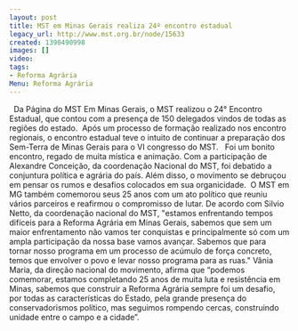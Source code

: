 ```yaml
---
layout: post
title: MST em Minas Gerais realiza 24º encontro estadual
legacy_url: http://www.mst.org.br/node/15633
created: 1390490998
images: []
video: 
tags:
- Reforma Agrária
Menu: Reforma Agrária
---
```



 
Da Página do MST
Em Minas Gerais, o MST realizou o 24° Encontro Estadual, que contou com a presença de 150 delegados vindos de todas as regiões do estado. 
Após um processo de formação realizado nos encontro regionais, o encontro estadual teve o intuito de continuar a preparação dos Sem-Terra de Minas Gerais para o VI congresso do MST.  
Foi um bonito encontro, regado de muita mística e animação. Com a participação de Alexandre Conceição, da coordenação Nacional do MST, foi debatido a conjuntura política e agrária do país. Além disso, o movimento se debruçou em pensar os rumos e desafios colocados em sua organicidade. 
O MST em MG também comemorou seus 25 anos com um ato político que reuniu vários parceiros e reafirmou o compromisso de lutar. De acordo com Silvio Netto, da coordenação nacional do MST, "estamos enfrentando tempos difíceis para a Reforma Agrária em Minas Gerais, sabemos que sem um maior enfrentamento não vamos ter conquistas e principalmente só com um ampla participação da nossa base vamos avançar. Sabemos que para tornar nosso programa em um processo de acúmulo de força concreto, temos que envolver o povo e levar nosso programa para as ruas."
Vânia Maria, da direção nacional do movimento, afirma que “podemos comemorar, estamos completando 25 anos de muita luta e resistência em Minas, sabemos que construir a Reforma Agrária sempre foi um desafio, por todas as características do Estado, pela grande presença do conservadorismos político, mas seguimos rompendo cercas, construindo unidade entre o campo e a cidade”.
 
